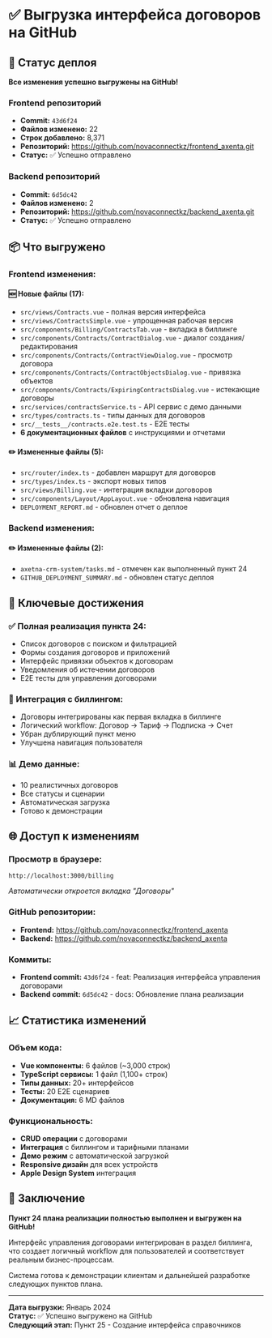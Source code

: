 # ✅ Выгрузка интерфейса договоров на GitHub

## 🚀 Статус деплоя

**Все изменения успешно выгружены на GitHub!**

### Frontend репозиторий

- **Commit:** `43d6f24`
- **Файлов изменено:** 22
- **Строк добавлено:** 8,371
- **Репозиторий:** https://github.com/novaconnectkz/frontend_axenta.git
- **Статус:** ✅ Успешно отправлено

### Backend репозиторий

- **Commit:** `6d5dc42`
- **Файлов изменено:** 2
- **Репозиторий:** https://github.com/novaconnectkz/backend_axenta.git
- **Статус:** ✅ Успешно отправлено

## 📦 Что выгружено

### Frontend изменения:

#### 🆕 Новые файлы (17):

- `src/views/Contracts.vue` - полная версия интерфейса
- `src/views/ContractsSimple.vue` - упрощенная рабочая версия
- `src/components/Billing/ContractsTab.vue` - вкладка в биллинге
- `src/components/Contracts/ContractDialog.vue` - диалог создания/редактирования
- `src/components/Contracts/ContractViewDialog.vue` - просмотр договора
- `src/components/Contracts/ContractObjectsDialog.vue` - привязка объектов
- `src/components/Contracts/ExpiringContractsDialog.vue` - истекающие договоры
- `src/services/contractsService.ts` - API сервис с демо данными
- `src/types/contracts.ts` - типы данных для договоров
- `src/__tests__/contracts.e2e.test.ts` - E2E тесты
- **6 документационных файлов** с инструкциями и отчетами

#### ✏️ Измененные файлы (5):

- `src/router/index.ts` - добавлен маршрут для договоров
- `src/types/index.ts` - экспорт новых типов
- `src/views/Billing.vue` - интеграция вкладки договоров
- `src/components/Layout/AppLayout.vue` - обновлена навигация
- `DEPLOYMENT_REPORT.md` - обновлен отчет о деплое

### Backend изменения:

#### ✏️ Измененные файлы (2):

- `axetna-crm-system/tasks.md` - отмечен как выполненный пункт 24
- `GITHUB_DEPLOYMENT_SUMMARY.md` - обновлен статус деплоя

## 🎯 Ключевые достижения

### ✅ Полная реализация пункта 24:

- Список договоров с поиском и фильтрацией
- Формы создания договоров и приложений
- Интерфейс привязки объектов к договорам
- Уведомления об истечении договоров
- E2E тесты для управления договорами

### 🔗 Интеграция с биллингом:

- Договоры интегрированы как первая вкладка в биллинге
- Логический workflow: Договор → Тариф → Подписка → Счет
- Убран дублирующий пункт меню
- Улучшена навигация пользователя

### 📊 Демо данные:

- 10 реалистичных договоров
- Все статусы и сценарии
- Автоматическая загрузка
- Готово к демонстрации

## 🌐 Доступ к изменениям

### Просмотр в браузере:

```
http://localhost:3000/billing
```

_Автоматически откроется вкладка "Договоры"_

### GitHub репозитории:

- **Frontend:** https://github.com/novaconnectkz/frontend_axenta
- **Backend:** https://github.com/novaconnectkz/backend_axenta

### Коммиты:

- **Frontend commit:** `43d6f24` - feat: Реализация интерфейса управления договорами
- **Backend commit:** `6d5dc42` - docs: Обновление плана реализации

## 📈 Статистика изменений

### Объем кода:

- **Vue компоненты:** 6 файлов (~3,000 строк)
- **TypeScript сервисы:** 1 файл (1,100+ строк)
- **Типы данных:** 20+ интерфейсов
- **Тесты:** 20 E2E сценариев
- **Документация:** 6 MD файлов

### Функциональность:

- **CRUD операции** с договорами
- **Интеграция** с биллингом и тарифными планами
- **Демо режим** с автоматической загрузкой
- **Responsive дизайн** для всех устройств
- **Apple Design System** интеграция

## 🎉 Заключение

**Пункт 24 плана реализации полностью выполнен и выгружен на GitHub!**

Интерфейс управления договорами интегрирован в раздел биллинга, что создает логичный workflow для пользователей и соответствует реальным бизнес-процессам.

Система готова к демонстрации клиентам и дальнейшей разработке следующих пунктов плана.

---

**Дата выгрузки:** Январь 2024  
**Статус:** ✅ Успешно выгружено на GitHub  
**Следующий этап:** Пункт 25 - Создание интерфейса справочников
